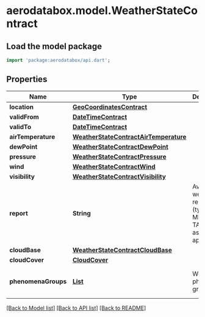 # aerodatabox.model.WeatherStateContract

## Load the model package
```dart
import 'package:aerodatabox/api.dart';
```

## Properties
Name | Type | Description | Notes
------------ | ------------- | ------------- | -------------
**location** | [**GeoCoordinatesContract**](GeoCoordinatesContract.md) |  | 
**validFrom** | [**DateTimeContract**](DateTimeContract.md) |  | 
**validTo** | [**DateTimeContract**](DateTimeContract.md) |  | 
**airTemperature** | [**WeatherStateContractAirTemperature**](WeatherStateContractAirTemperature.md) |  | [optional] 
**dewPoint** | [**WeatherStateContractDewPoint**](WeatherStateContractDewPoint.md) |  | [optional] 
**pressure** | [**WeatherStateContractPressure**](WeatherStateContractPressure.md) |  | [optional] 
**wind** | [**WeatherStateContractWind**](WeatherStateContractWind.md) |  | [optional] 
**visibility** | [**WeatherStateContractVisibility**](WeatherStateContractVisibility.md) |  | [optional] 
**report** | **String** | Aviation weather report   (typically a METAR or TAF string, as applicable) | [optional] 
**cloudBase** | [**WeatherStateContractCloudBase**](WeatherStateContractCloudBase.md) |  | [optional] 
**cloudCover** | [**CloudCover**](CloudCover.md) |  | [optional] 
**phenomenaGroups** | [**List<PhenomenaGroup>**](PhenomenaGroup.md) | Weather phenomena groups | [optional] [default to const []]

[[Back to Model list]](../README.md#documentation-for-models) [[Back to API list]](../README.md#documentation-for-api-endpoints) [[Back to README]](../README.md)


